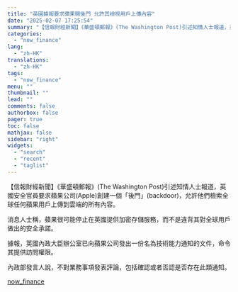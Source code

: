 ```yaml
---
title: "英國據報要求蘋果開後門 允許其檢視用戶上傳內容"
date: "2025-02-07 17:25:54"
summary: "【信報財經新聞】《華盛頓郵報》(The Washington Post)引述知情人士報道，英國安全官..."
categories:
  - "now_finance"
lang:
  - "zh-HK"
translations:
  - "zh-HK"
tags:
  - "now_finance"
menu: ""
thumbnail: ""
lead: ""
comments: false
authorbox: false
pager: true
toc: false
mathjax: false
sidebar: "right"
widgets:
  - "search"
  - "recent"
  - "taglist"
---
```


【信報財經新聞】《華盛頓郵報》(The Washington Post)引述知情人士報道，英國安全官員要求蘋果公司(Apple)創建一個「後門」(backdoor)，允許他們檢索全球任何蘋果用戶上傳到雲端的所有內容。

消息人士稱，蘋果很可能停止在英國提供加密存儲服務，而不是違背其對全球用戶做出的安全承諾。

據報，英國內政大臣辦公室已向蘋果公司發出一份名為技術能力通知的文件，命令其提供訪問權限。

內政部發言人說，不對業務事項發表評論，包括確認或者否認是否存在此類通知。

[now_finance](https://finance.now.com/news/post.php?id=904653)
